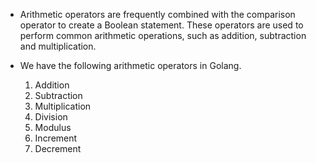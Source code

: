 * Arithmetic operators are frequently combined with the comparison operator to create a Boolean statement. These operators are used to perform common arithmetic operations, such as addition, subtraction and multiplication. 
* We have the following arithmetic operators in Golang.
   
   1. Addition
   2. Subtraction
   3. Multiplication
   4. Division
   5. Modulus
   6. Increment 
   7. Decrement
